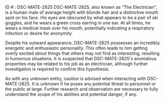 ID # : DSC-MATE-2825
DSC-MATE-2825, also known as "The Electrician", is a human male of average height with blonde hair and a distinctive mouth spot on his face. His eyes are obscured by what appears to be a pair of ski goggles, and he wears a green cross earring in one ear. At all times, he wears a medical mask over his mouth, potentially indicating a respiratory infection or desire for anonymity.

Despite his outward appearance, DSC-MATE-2825 possesses an incredibly energetic and enthusiastic personality. This often leads to him getting overly excited about things that others may not find as interesting, resulting in humorous situations. It is suspected that DSC-MATE-2825's anomalous properties may be related to his job as an electrician, although further investigation is required to confirm this hypothesis.

As with any unknown entity, caution is advised when interacting with DSC-MATE-2825. It is unknown if he poses any potential threat to personnel or the public at large. Further research and observation are necessary to fully understand the scope of his abilities and potential danger, if any.